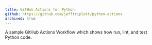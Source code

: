 ```yaml
---
title: GitHub Actions for Python
github: https://github.com/jefftriplett/python-actions
archived: true
---
```


A sample GitHub Actions Workflow which shows how run, lint, and test Python code.

